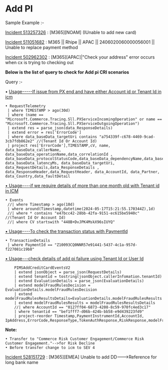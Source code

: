 # Add PI

Sample Example :-  

[Incident 513257326](https://icmcdn.akamaized.net/imp/v3/incidents/details/513257326/home) : [M365][NOAM] (IUnable to add new card)
               
[Incident 511051682](https://icmcdn.akamaized.net/imp/v3/incidents/details/511051682/home) : M365 || Rhipe || APAC || 2406020060000056001 || Unable to replace payment method

[Incident 502962302](https://icmcdn.akamaized.net/imp/v3/incidents/details/502962302/home) : [M365][APAC]|"Check your address" error occurs when cx is trying to checking out
 
**Below is the list of query to check for Add pi  CRI scenarios**

Query :-

• <u>Usage-----If issue from PX end and have either Account id or Tenant Id in icm</u>

    • RequestTelemetry
     | where TIMESTAMP > ago(30d)
     | where (name == "Microsoft.Commerce.Tracing.Sll.PXServiceIncomingOperation" or name == "Microsoft.Commerce.Tracing.Sll.PXServiceOutgoingOperation")
     | extend res = parse_json(data_ResponseDetails)
     | extend error = res['ErrorCode']
     | where data_baseData_targetUri contains "a754339f-c678-4469-9cad-3cb7fdb862e2" //(Tenant Id Or Account Id)
     | project res['ErrorCode'],TIMESTAMP,cV, name, data_baseData_callerName,  data_baseData_operationName,data_correlationId , data_baseData_protocolStatusCode,data_baseData_dependencyName,data_baseData_dependencyOperationName, data_baseData_latencyMs, data_baseData_targetUri, data_RequestDetails,data_ResponseDetails , data_ResponseHeader,data_RequestHeader, data_AccountId, data_Partner, data_Country,data_faultDetail
 
<u>• Usage----if we require details of more than one month old with Tenant id in ICM</u>

    • Events
     //| where Timestamp > ago(10d)
     | where around(Timestamp,datetime(2024-05-17T15:21:55.170344Z),1d)
     //| where * contains "e47bcc42-28bb-42fa-9151-ec615be5940c"   //(Tenant Id Or Account Id)
     //| where CV startswith "448B+DvJPK4MskX96sIUYQ"
 
<u>•  Usage----To check the transaction status with PaymentId</u>

    • TransactionDetails
     | where PaymentId == "Z10093CQ0NNR57e91441-5437-4c1a-957d-f227081c19b8"
    
<u>•  Usage---check details of add pi failure using Tenant Id or User Id</u>

        PIMSAddCreditCardEventsV2
        | extend jsonObject = parse_json(RequestDetails)
        | extend tenantid = tostring(jsonObject.callerInfomation.tenantId)
        | extend EvaluationDetails = parse_json(EvaluationDetails)
        | extend modelFraudRulesDecision = EvaluationDetails.modelFraudRulesDecision
        | extend modelFraudRulesResultsDetails=EvaluationDetails.modelFraudRulesResults
        | extend modelFraudRulesResults = modelFraudRulesResultsDetails
        //| where AccountId == "0127ff04-6873-4208-8c59-970fc4ed3c17"
        | where tenantid == "bef1fff7-d06b-424b-bb58-e9d439223fd9"
        | project-reorder Timestamp,PaymentInstrumentId,AccountId, IpAddress,ErrorCode,ResponseType,TokenAuthResponse,RiskResponse,modelFraudRulesDecision,EvaluationDetails,CV
        
    
**Note:**

    • Transfer to "Commerce Risk Customer Engagement/Commerce Risk Customer Engagement."-->for Risk Decline
    • Before transfer change to icm to SEV 4 

[Incident 528151729](https://icmcdn.akamaized.net/imp/v3/incidents/details/528151729/home) : [M365][EMEA] Unable to add DD--->Reference for long bank name
